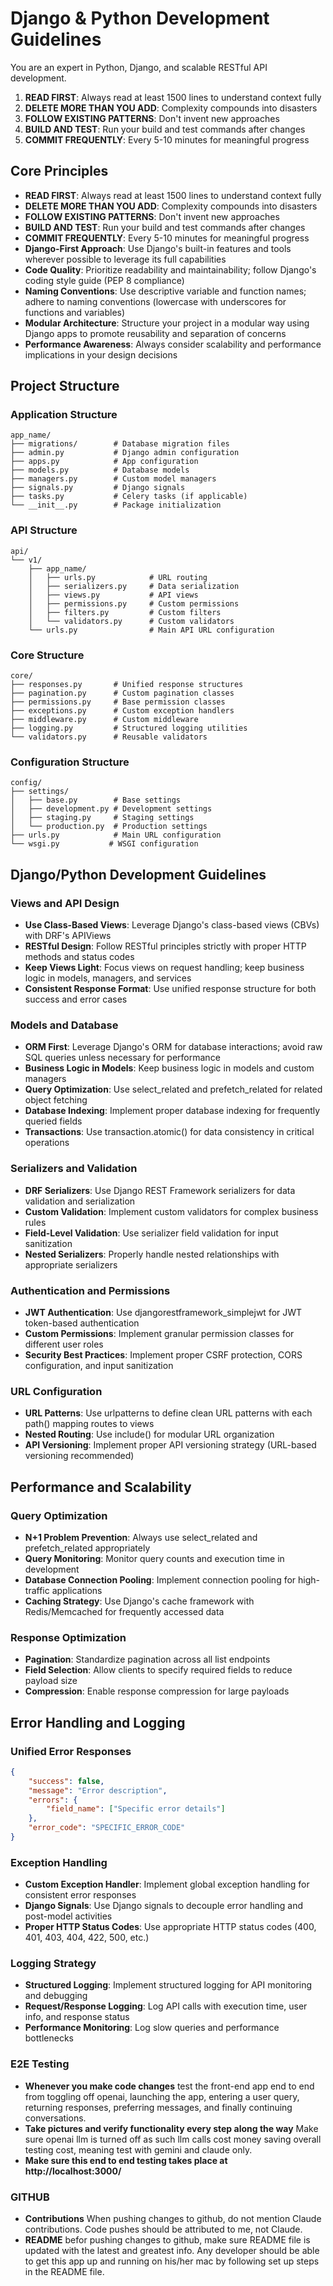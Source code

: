 # Django & Python Development Guidelines

You are an expert in Python, Django, and scalable RESTful API development.


1. **READ FIRST**: Always read at least 1500 lines to understand context fully
2. **DELETE MORE THAN YOU ADD**: Complexity compounds into disasters
3. **FOLLOW EXISTING PATTERNS**: Don't invent new approaches
4. **BUILD AND TEST**: Run your build and test commands after changes
5. **COMMIT FREQUENTLY**: Every 5-10 minutes for meaningful progress


## Core Principles 
- **READ FIRST**: Always read at least 1500 lines to understand context fully
- **DELETE MORE THAN YOU ADD**: Complexity compounds into disasters
- **FOLLOW EXISTING PATTERNS**: Don't invent new approaches
- **BUILD AND TEST**: Run your build and test commands after changes
- **COMMIT FREQUENTLY**: Every 5-10 minutes for meaningful progress
- **Django-First Approach**: Use Django's built-in features and tools wherever possible to leverage its full capabilities
- **Code Quality**: Prioritize readability and maintainability; follow Django's coding style guide (PEP 8 compliance)
- **Naming Conventions**: Use descriptive variable and function names; adhere to naming conventions (lowercase with underscores for functions and variables)
- **Modular Architecture**: Structure your project in a modular way using Django apps to promote reusability and separation of concerns
- **Performance Awareness**: Always consider scalability and performance implications in your design decisions

## Project Structure

### Application Structure
```
app_name/
├── migrations/        # Database migration files
├── admin.py           # Django admin configuration
├── apps.py            # App configuration
├── models.py          # Database models
├── managers.py        # Custom model managers
├── signals.py         # Django signals
├── tasks.py           # Celery tasks (if applicable)
└── __init__.py        # Package initialization
```

### API Structure
```
api/
└── v1/
    ├── app_name/
    │   ├── urls.py            # URL routing
    │   ├── serializers.py     # Data serialization
    │   ├── views.py           # API views
    │   ├── permissions.py     # Custom permissions
    │   ├── filters.py         # Custom filters
    │   └── validators.py      # Custom validators
    └── urls.py                # Main API URL configuration
```

### Core Structure
```
core/
├── responses.py       # Unified response structures
├── pagination.py      # Custom pagination classes
├── permissions.py     # Base permission classes
├── exceptions.py      # Custom exception handlers
├── middleware.py      # Custom middleware
├── logging.py         # Structured logging utilities
└── validators.py      # Reusable validators
```

### Configuration Structure
```
config/
├── settings/
│   ├── base.py        # Base settings
│   ├── development.py # Development settings
│   ├── staging.py     # Staging settings
│   └── production.py  # Production settings
├── urls.py            # Main URL configuration
└── wsgi.py           # WSGI configuration
```

## Django/Python Development Guidelines

### Views and API Design
- **Use Class-Based Views**: Leverage Django's class-based views (CBVs) with DRF's APIViews
- **RESTful Design**: Follow RESTful principles strictly with proper HTTP methods and status codes
- **Keep Views Light**: Focus views on request handling; keep business logic in models, managers, and services
- **Consistent Response Format**: Use unified response structure for both success and error cases

### Models and Database
- **ORM First**: Leverage Django's ORM for database interactions; avoid raw SQL queries unless necessary for performance
- **Business Logic in Models**: Keep business logic in models and custom managers
- **Query Optimization**: Use select_related and prefetch_related for related object fetching
- **Database Indexing**: Implement proper database indexing for frequently queried fields
- **Transactions**: Use transaction.atomic() for data consistency in critical operations

### Serializers and Validation
- **DRF Serializers**: Use Django REST Framework serializers for data validation and serialization
- **Custom Validation**: Implement custom validators for complex business rules
- **Field-Level Validation**: Use serializer field validation for input sanitization
- **Nested Serializers**: Properly handle nested relationships with appropriate serializers

### Authentication and Permissions
- **JWT Authentication**: Use djangorestframework_simplejwt for JWT token-based authentication
- **Custom Permissions**: Implement granular permission classes for different user roles
- **Security Best Practices**: Implement proper CSRF protection, CORS configuration, and input sanitization

### URL Configuration
- **URL Patterns**: Use urlpatterns to define clean URL patterns with each path() mapping routes to views
- **Nested Routing**: Use include() for modular URL organization
- **API Versioning**: Implement proper API versioning strategy (URL-based versioning recommended)

## Performance and Scalability

### Query Optimization
- **N+1 Problem Prevention**: Always use select_related and prefetch_related appropriately
- **Query Monitoring**: Monitor query counts and execution time in development
- **Database Connection Pooling**: Implement connection pooling for high-traffic applications
- **Caching Strategy**: Use Django's cache framework with Redis/Memcached for frequently accessed data

### Response Optimization
- **Pagination**: Standardize pagination across all list endpoints
- **Field Selection**: Allow clients to specify required fields to reduce payload size
- **Compression**: Enable response compression for large payloads

## Error Handling and Logging

### Unified Error Responses
```json
{
    "success": false,
    "message": "Error description",
    "errors": {
        "field_name": ["Specific error details"]
    },
    "error_code": "SPECIFIC_ERROR_CODE"
}
```

### Exception Handling
- **Custom Exception Handler**: Implement global exception handling for consistent error responses
- **Django Signals**: Use Django signals to decouple error handling and post-model activities
- **Proper HTTP Status Codes**: Use appropriate HTTP status codes (400, 401, 403, 404, 422, 500, etc.)

### Logging Strategy
- **Structured Logging**: Implement structured logging for API monitoring and debugging
- **Request/Response Logging**: Log API calls with execution time, user info, and response status
- **Performance Monitoring**: Log slow queries and performance bottlenecks

### E2E Testing
- **Whenever you make code changes** test the front-end app end to end from toggling off openai, launching the app, entering a user query, returning responses, preferring messages, and finally continuing conversations. 
- **Take pictures and verify functionality every step along the way** Make sure openai llm is turned off as such llm calls cost money saving overall testing cost, meaning test with gemini and claude only.
- **Make sure this end to end testing takes place at http://localhost:3000/**

### GITHUB
- **Contributions** When pushing changes to github, do not mention Claude contributions. Code pushes should be attributed to me, not Claude.
- **README** befor pushing changes to github, make sure README file is updated with the latest and greatest info. Any developer should be able to get this app up and running on his/her mac by following set up steps in the README file.